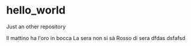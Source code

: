 # hello_world
Just an other repository

Il mattino ha l'oro in bocca
La sera non si sà
Rosso di sera dfdas dsfafsd
